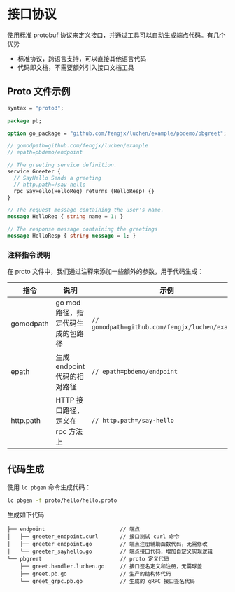 # 接口协议

使用标准 protobuf 协议来定义接口，并通过工具可以自动生成端点代码。有几个优势
- 标准协议，跨语言支持，可以直接其他语言代码
- 代码即文档，不需要额外引入接口文档工具

## Proto 文件示例

```proto
syntax = "proto3";

package pb;

option go_package = "github.com/fengjx/luchen/example/pbdemo/pbgreet";

// gomodpath=github.com/fengjx/luchen/example
// epath=pbdemo/endpoint

// The greeting service definition.
service Greeter {
  // SayHello Sends a greeting
  // http.path=/say-hello
  rpc SayHello(HelloReq) returns (HelloResp) {}
}

// The request message containing the user's name.
message HelloReq { string name = 1; }

// The response message containing the greetings
message HelloResp { string message = 1; }
```

### 注释指令说明

在 proto 文件中，我们通过注释来添加一些额外的参数，用于代码生成：

| 指令      | 说明                              | 示例                                            |
| --------- | --------------------------------- | ----------------------------------------------- |
| gomodpath | go mod 路径，指定代码生成的包路径 | `// gomodpath=github.com/fengjx/luchen/example` |
| epath     | 生成 endpoint 代码的相对路径      | `// epath=pbdemo/endpoint`                      |
| http.path | HTTP 接口路径，定义在 rpc 方法上  | `// http.path=/say-hello`                       |

## 代码生成

使用 `lc pbgen` 命令生成代码：

```bash
lc pbgen -f proto/hello/hello.proto
```

生成如下代码

```
├── endpoint                        // 端点
│   ├── greeter_endpoint.curl       // 接口测试 curl 命令
│   ├── greeter_endpoint.go         // 端点注册辅助函数代码，无需修改
│   └── greeter_sayhello.go         // 端点接口代码，增加自定义实现逻辑
└── pbgreet                         // proto 定义代码
    ├── greet.handler.luchen.go     // 接口签名定义和注册，无需球盖
    ├── greet.pb.go                 // 生产的结构体代码
    └── greet_grpc.pb.go            // 生成的 gRPC 接口签名代码
```
